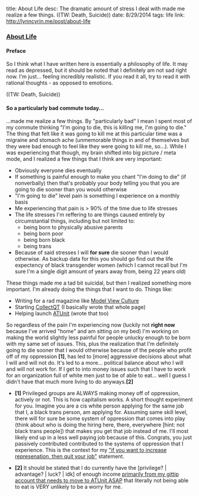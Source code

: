 title: About Life
desc: The dramatic amount of stress I deal with made me realize a few things. ((TW: Death, Suicide))
date: 8/29/2014
tags: life
link: http://lynncyrin.me/post/about-life

### [About Life](http://lynncyrin.me/post/about-life)

#### Preface

So I think what I have written here is essentially a philosophy of life. It may read as depressed, but it should be noted that I definitely am not sad right now. I'm just... feeling incredibly realistic. If you read it all, try to read it with rational thoughts - as opposed to emotions.

((TW: Death, Suicide)) <readmore></readmore>

#### So a particularly bad commute today...

...made me realize a few things. By "particularly bad" I mean I spent most of my commute thinking "I'm going to die, this is killing me, I'm going to die." The thing that felt like it was going to kill me at this particular time was a migraine and stomach ache (unmemorable things in and of themselves but they were bad enough to feel like they were going to kill me, so...). While I was experiencing that though, my brain shifted into big picture / meta mode, and I realized a few things that I think are very important:

* Obviously everyone dies eventually
* If something is painful enough to make you chant "I'm doing to die" (if nonverbally) then that's probably your body telling you that you are going to die sooner than you would otherwise
* "I'm going to die" level pain is something I experience on a monthly basis
* Me experiencing that pain is > 90% of the time due to life stresses
* The life stresses I'm reffering to are things caused entirely by circumstantial things, including but not limited to:
    * being born to physically abusive parents
    * being born poor
    * being born black
    * being trans
* Because of said stresses I will **for sure** die sooner than I would otherwise. As backup data for this you should go find out the life expectency of black transgender women (which I cannot recall but I'm sure I'm a single digit amount of years away from, being 22 years old)

These things made me a tad bit suicidal, but then I realized something more important. I'm already doing the things that I want to do. Things like:

* Writing for a rad magazine like [Model View Culture](http://modelviewculture.com/pieces/class-mobility-mentorship-and-getting-started-in-tech)
* Starting [CollectQT](http://www.collectqt.me/) (I basically wrote that whole page)
* Helping launch [ATUnit](https://gitlab.com/atunit/atunit/blob/develop/recruiting.md) (wrote that too)

So regardless of the pain I'm experiencing now (luckily not **right now** because I've arrived "home" and am sitting on my bed) I'm working on making the world slightly less painful for people unlucky enough to be born with my same set of issues. This, plus the realization that I'm definitely going to die sooner that I would otherwise because of the people who profit off of my oppression **[1]**, has led to [more] aggressive decisions about what I will and will not do. It's led to a more... political balance about who I will and will not work for. If I get to into money issues such that I have to work for an organization full of white men just to be of able to eat... well I guess I didn't have that much more living to do anyways.**[2]**

* **[1]** Privileged groups are ALWAYS making money off of oppression, actively or not. This is how capitalism works. A short thought experiment for you. Imagine you are a cis white person applying for the same job that I, a black trans person, am applying for. Assuming same skill level, there will for sure be some system of oppression that comes into play (think about who is doing the hiring here, there, everywhere [hint: not black trans people]) that makes you get that job instead of me. I'll most likely end up in a less well paying job because of this. Congrats, you just passively contributed contributed to the systems of oppression that I experience. This is the context for my ["if you want to increase represenation, then quit your job"](https://twitter.com/LynnMagic/status/458840510673612800) statement.

* **[2]** It should be stated that I do currently have the [privilege? | advantage? | luck? | idk] of enough income [primarily from my gittip account that needs to move to ATUnit ASAP](http://gittip.com/LynnMagic/) that literally not being able to eat is VERY unlikely to be a worry for me.
